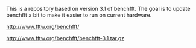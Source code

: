 This is a repository based on version 3.1 of benchfft. The goal is to update benchfft a bit to make it easier to run on current hardware.

http://www.fftw.org/benchfft/

http://www.fftw.org/benchfft/benchfft-3.1.tar.gz
